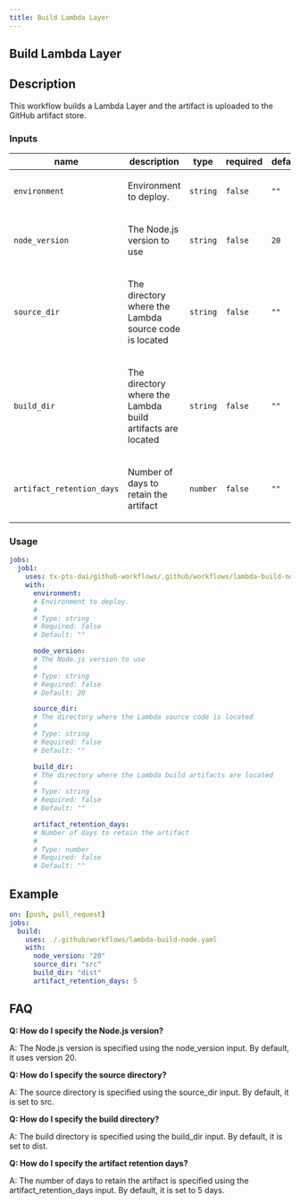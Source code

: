 ```yaml
---
title: Build Lambda Layer
---
```


<!-- action-docs-header source=".github/workflows/lambda-build-node.yaml" -->
## Build Lambda Layer
<!-- action-docs-header source=".github/workflows/lambda-build-node.yaml" -->

## Description

This workflow builds a Lambda Layer and the artifact is uploaded to the GitHub artifact store.

<!-- action-docs-inputs source=".github/workflows/lambda-build-node.yaml" -->
### Inputs

| name | description | type | required | default |
| --- | --- | --- | --- | --- |
| `environment` | <p>Environment to deploy.</p> | `string` | `false` | `""` |
| `node_version` | <p>The Node.js version to use</p> | `string` | `false` | `20` |
| `source_dir` | <p>The directory where the Lambda source code is located</p> | `string` | `false` | `""` |
| `build_dir` | <p>The directory where the Lambda build artifacts are located</p> | `string` | `false` | `""` |
| `artifact_retention_days` | <p>Number of days to retain the artifact</p> | `number` | `false` | `""` |
<!-- action-docs-inputs source=".github/workflows/lambda-build-node.yaml" -->

<!-- action-docs-outputs source=".github/workflows/lambda-build-node.yaml" -->

<!-- action-docs-outputs source=".github/workflows/lambda-build-node.yaml" -->

<!-- action-docs-usage source=".github/workflows/lambda-build-node.yaml" project="tx-pts-dai/github-workflows/.github/workflows/lambda-build-node.yaml" version="v2" -->
### Usage

```yaml
jobs:
  job1:
    uses: tx-pts-dai/github-workflows/.github/workflows/lambda-build-node.yaml@v2
    with:
      environment:
      # Environment to deploy.
      #
      # Type: string
      # Required: false
      # Default: ""

      node_version:
      # The Node.js version to use
      #
      # Type: string
      # Required: false
      # Default: 20

      source_dir:
      # The directory where the Lambda source code is located
      #
      # Type: string
      # Required: false
      # Default: ""

      build_dir:
      # The directory where the Lambda build artifacts are located
      #
      # Type: string
      # Required: false
      # Default: ""

      artifact_retention_days:
      # Number of days to retain the artifact
      #
      # Type: number
      # Required: false
      # Default: ""
```
<!-- action-docs-usage source=".github/workflows/lambda-build-node.yaml" project="tx-pts-dai/github-workflows/.github/workflows/lambda-build-node.yaml" version="v2" -->

## Example

```yaml
on: [push, pull_request]
jobs:
  build:
    uses: ./.github/workflows/lambda-build-node.yaml
    with:
      node_version: "20"
      source_dir: "src"
      build_dir: "dist"
      artifact_retention_days: 5
```

## FAQ

**Q: How do I specify the Node.js version?**

A: The Node.js version is specified using the node_version input. By default, it uses version 20.

**Q: How do I specify the source directory?**

A: The source directory is specified using the source_dir input. By default, it is set to src.

**Q: How do I specify the build directory?**

A: The build directory is specified using the build_dir input. By default, it is set to dist.

**Q: How do I specify the artifact retention days?**

A: The number of days to retain the artifact is specified using the artifact_retention_days input. By default, it is set to 5 days.
